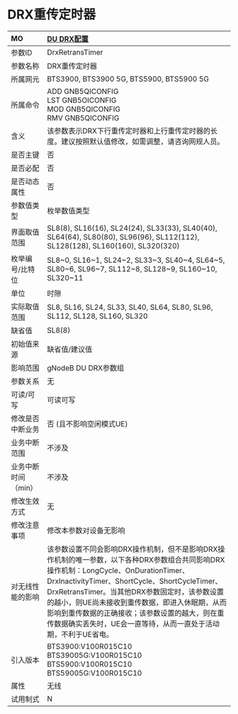 # DRX重传定时器<table><thread><tr><th align = "left">MO</th><th align = "left"><a href = "index.html#DRX重传定时器-4">DU DRX配置</a></td></tr></thread><tbody><tr><td>参数ID</td><td>DrxRetransTimer</td></tr><tr><td>参数名称</td><td>DRX重传定时器</td></tr><tr><td>所属网元</td><td>BTS3900, BTS3900 5G, BTS5900, BTS5900 5G</td></tr><tr><td>所属命令</td><td>ADD GNB5QICONFIG<br>LST GNB5OICONFIG<br>MOD GNB5QICONFIG<br>RMV GNB5QICONFIG</td></tr><tr><td>含义</td><td>该参数表示DRX下行重传定时器和上行重传定时器的长度。建议按照默认值修改，如需调整，请咨询网规人员。</td></tr><tr><td>是否主键</td><td>否</td></tr><tr><td>是否必配</td><td>否</td></tr><tr><td>是否动态属性</td><td>否</td></tr><tr><td>参数值类型</td><td>枚举数值类型</td></tr><tr><td>界面取值范围</td><td>SL8(8), SL16(16), SL24(24), SL33(33), SL40(40), SL64(64), SL80(80), SL96(96), SL112(112), SL128(128), SL160(160), SL320(320)</td></tr><tr><td>枚举编号/比特位</td><td>SL8~0, SL16~1, SL24~2, SL33~3, SL40~4, SL64~5, SL80~6, SL96~7, SL112~8, SL128~9, SL160~10, SL320~11</td></tr><tr><td>单位</td><td>时隙</td></tr><tr><td>实际取值范围</td><td>SL8, SL16, SL24, SL33, SL40, SL64, SL80, SL96, SL112, SL128, SL160, SL320</td></tr><tr><td>缺省值</td><td>SL8(8)</td></tr><tr><td>初始值来源</td><td>缺省值/建议值</td></tr><tr><td>影响范围</td><td>gNodeB DU DRX参数组</td></tr><tr><td>参数关系</td><td>无</td></tr><tr><td>可读/可写</td><td>可读可写</td></tr><tr><td>修改是否中断业务</td><td>否 (且不影响空闲模式UE)</td></tr><tr><td>业务中断范围</td><td>不涉及</td></tr><tr><td>业务中断时间（min）</td><td>不涉及</td></tr><tr><td>修改生效方式</td><td>无</td></tr><tr><td>修改注意事项</td><td>修改本参数对设备无影响</td></tr><tr><td>对无线性能的影响</td><td>该参数设置不同会影响DRX操作机制，但不是影响DRX操作机制的唯一参数，以下各种DRX参数组合共同影响DRX操作机制：LongCycle、OnDurationTimer、DrxInactivityTimer、ShortCycle、ShortCycleTimer、DrxRetransTimer。当其他DRX参数固定时，该参数设置的越小，则UE尚未接收到重传数据，即进入休眠期，从而影响到重传数据的正确接收；该参数设置的越大，则在重传数据确实丢失时，UE会一直等待，从而一直处于活动期，不利于UE省电。</td></tr><tr><td>引入版本</td><td>BTS3900:V100R015C10<br>BTS39005G:V100R015C10<br>BTS5900:V100R015C10<br>BTS59005G:V100R015C10</td></tr><tr><td>属性</td><td>无线</td></tr><tr><td>试用制式</td><td>N</td></tr></tbody></table>